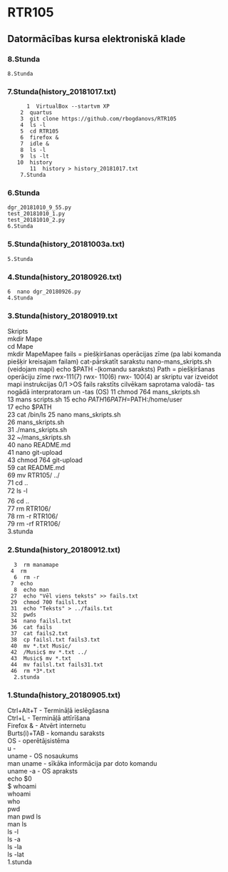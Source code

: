 #  RTR105   
##  Datormācības kursa elektroniskā klade   
    
###  8.Stunda    
 
    8.Stunda      
###  7.Stunda(history_20181017.txt)
```
      1  VirtualBox --startvm XP
    2  quartus
    3  git clone https://github.com/rbogdanovs/RTR105
    4  ls -l
    5  cd RTR105
    6  firefox &
    7  idle &
    8  ls -l
    9  ls -lt
   10  history
       11  history > history_20181017.txt
    7.Stunda
```

###  6.Stunda
    dgr_20181010_9_55.py
    test_20181010_1.py
    test_20181010_2.py
    6.Stunda

###  5.Stunda(history_20181003a.txt)
    5.Stunda

###  4.Stunda(history_20180926.txt)
    6  nano dgr_20180926.py
    4.Stunda

###  3.Stunda(history_20180919.txt   
  Skripts  
  mkdir Mape  
  cd	Mape  
  mkdir MapeMapee fails = piešķiršanas operācijas zīme (pa labi komanda piešķir kreisajam failam) cat-pārskatīt sarakstu nano-mans_skripts.sh (veidojam mapi) echo $PATH -(komandu saraksts) Path = piešķiršanas operāciju zīme rwx-111(7) rwx- 110(6) rwx- 100(4) ar skriptu var izveidot mapi instrukcijas 0/1 >OS fails rakstīts cilvēkam saprotama valodā- tas nogādā interpratoram un -tas (OS)
     11  chmod 764 mans_skripts.sh   
     13  mans scripts.sh
     15  echo $PATH  
     16  PATH=$PATH:/home/user  
     17  echo $PATH  
     23  cat /bin/ls 
     25  nano mans_skripts.sh   
     26  mans_skripts.sh   
     31  ./mans_skripts.sh  
     32  ~/mans_skripts.sh   
     40  nano README.md   
     41  nano git-upload  
     43  chmod 764 git-upload   
     59  cat README.md   
     69  mv RTR105/ ../  
     71  cd ..  
     72  ls -l\  
     76  cd ..  
     77  rm RTR106/  
     78  rm -r RTR106/  
     79  rm -rf RTR106/      
        3.stunda
        
###  2.Stunda(history_20180912.txt)
      3  rm manamape
     4  rm
      6  rm -r
     7  echo
      8  echo man
     27  echo "Vēl viens teksts" >> fails.txt
     29  chmod 700 failsl.txt
     31  echo "Teksts" > ../fails.txt
     32  pwds
     34  nano failsl.txt
     36  cat fails
     37  cat fails2.txt
     38  cp failsl.txt fails3.txt
     40  mv *.txt Music/
     42  /Music$ mv *.txt ../
     43  Music$ mv *.txt
     44  mv failsl.txt fails31.txt
     46  rm *3*.txt   
      2.stunda    

###  1.Stunda(history_20180905.txt)
  Ctrl+Alt+T  - Termināļā ieslēgšasna  
  Ctrl+L   - Termināļā attīrīšana  
  Firefox &   - Atvērt internetu  
  Burts(i)+TAB    - komandu saraksts  
  OS  - operētājsistēma  
  u   -   
  uname  - OS nosaukums  
  man uname   - sīkāka informācija par doto komandu  
  uname -a   - OS apraksts  
  echo $0  
  $ whoami  
  whoami  
  who  
  pwd  
  man pwd
  ls  
  man ls  
  ls -l  
  ls -a  
  ls -la  
  ls -lat  
  1.stunda  

